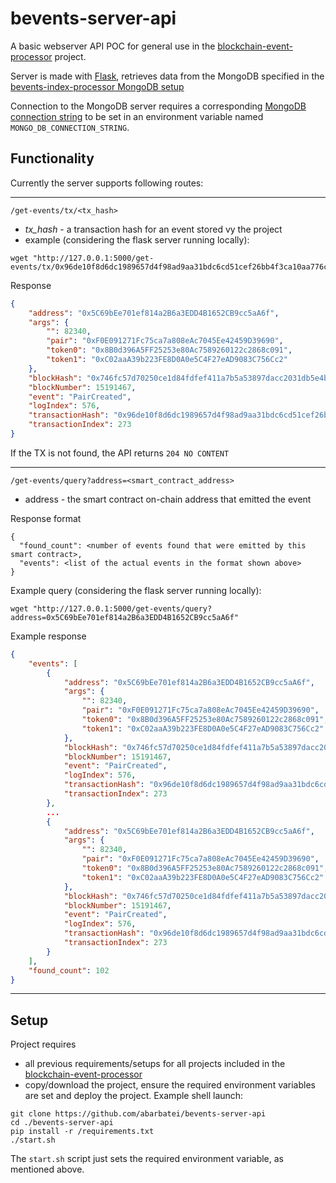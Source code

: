# bevents-server-api
A basic webserver API POC for general use in the [blockchain-event-processor](https://github.com/abarbatei/blockchain-event-processor) project.

Server is made with [Flask](https://flask.palletsprojects.com/), 
retrieves data from the MongoDB specified in the [bevents-index-processor MongoDB setup](https://github.com/abarbatei/bevents-index-processor#mongodb-setup-and-interaction)

Connection to the MongoDB server requires a corresponding [MongoDB connection string](https://www.mongodb.com/docs/manual/reference/connection-string/) to be set in an environment variable named  `MONGO_DB_CONNECTION_STRING`.

## Functionality

Currently the server supports following routes:

***
`/get-events/tx/<tx_hash>`
- *tx_hash* - a transaction hash for an event stored vy the project
- example (considering the flask server running locally): 
```
wget "http://127.0.0.1:5000/get-events/tx/0x96de10f8d6dc1989657d4f98ad9aa31bdc6cd51cef26bb4f3ca10aa776c324a9"
``` 
Response
```json
{
    "address": "0x5C69bEe701ef814a2B6a3EDD4B1652CB9cc5aA6f",
    "args": {
        "": 82340,
        "pair": "0xF0E091271Fc75ca7a808eAc7045Ee42459D39690",
        "token0": "0x8B0d396A5FF25253e80Ac7589260122c2868c091",
        "token1": "0xC02aaA39b223FE8D0A0e5C4F27eAD9083C756Cc2"
    },
    "blockHash": "0x746fc57d70250ce1d84fdfef411a7b5a53897dacc2031db5e4ba7138ce7a60de",
    "blockNumber": 15191467,
    "event": "PairCreated",
    "logIndex": 576,
    "transactionHash": "0x96de10f8d6dc1989657d4f98ad9aa31bdc6cd51cef26bb4f3ca10aa776c324a9",
    "transactionIndex": 273
}

```
If the TX is not found, the API returns `204 NO CONTENT`

***
`/get-events/query?address=<smart_contract_address>`
- address - the smart contract on-chain address that emitted the event 

Response format
```
{
  "found_count": <number of events found that were emitted by this smart contract>,
  "events": <list of the actual events in the format shown above>
}
```
Example query (considering the flask server running locally):
```
wget "http://127.0.0.1:5000/get-events/query?address=0x5C69bEe701ef814a2B6a3EDD4B1652CB9cc5aA6f"
``` 

Example response
```json
{
    "events": [
        {
            "address": "0x5C69bEe701ef814a2B6a3EDD4B1652CB9cc5aA6f",
            "args": {
                "": 82340,
                "pair": "0xF0E091271Fc75ca7a808eAc7045Ee42459D39690",
                "token0": "0x8B0d396A5FF25253e80Ac7589260122c2868c091",
                "token1": "0xC02aaA39b223FE8D0A0e5C4F27eAD9083C756Cc2"
            },
            "blockHash": "0x746fc57d70250ce1d84fdfef411a7b5a53897dacc2031db5e4ba7138ce7a60de",
            "blockNumber": 15191467,
            "event": "PairCreated",
            "logIndex": 576,
            "transactionHash": "0x96de10f8d6dc1989657d4f98ad9aa31bdc6cd51cef26bb4f3ca10aa776c324a9",
            "transactionIndex": 273
        },
        ...
        {
            "address": "0x5C69bEe701ef814a2B6a3EDD4B1652CB9cc5aA6f",
            "args": {
                "": 82340,
                "pair": "0xF0E091271Fc75ca7a808eAc7045Ee42459D39690",
                "token0": "0x8B0d396A5FF25253e80Ac7589260122c2868c091",
                "token1": "0xC02aaA39b223FE8D0A0e5C4F27eAD9083C756Cc2"
            },
            "blockHash": "0x746fc57d70250ce1d84fdfef411a7b5a53897dacc2031db5e4ba7138ce7a60de",
            "blockNumber": 15191467,
            "event": "PairCreated",
            "logIndex": 576,
            "transactionHash": "0x96de10f8d6dc1989657d4f98ad9aa31bdc6cd51cef26bb4f3ca10aa776c324a9",
            "transactionIndex": 273
        }
    ],
    "found_count": 102
}

```
---

## Setup

Project requires 
- all previous requirements/setups for all projects included in the [blockchain-event-processor](https://github.com/abarbatei/blockchain-event-processor)
- copy/download the project, ensure the required environment variables are set and deploy the project. Example shell launch:
```shell
git clone https://github.com/abarbatei/bevents-server-api
cd ./bevents-server-api
pip install -r /requirements.txt
./start.sh
```

The `start.sh` script just sets the required environment variable, as mentioned above.